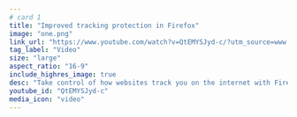 ```yaml
---
# card 1
title: "Improved tracking protection in Firefox"
image: "one.png"
link_url: "https://www.youtube.com/watch?v=QtEMYSJyd-c/?utm_source=www.mozilla.org&utm_medium=referral&utm_campaign=election&utm_content=card"
tag_label: "Video"
size: "large"
aspect_ratio: "16-9"
include_highres_image: true
desc: "Take control of how websites track you on the internet with Firefox's enhanced tracking protection. Here's how."
youtube_id: "QtEMYSJyd-c"
media_icon: "video"
---
```


